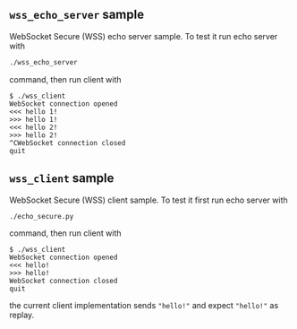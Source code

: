 ## `wss_echo_server` sample

WebSocket Secure (WSS) echo server sample. To test it run echo server with

```bash
./wss_echo_server
```

command, then run client with

```console
$ ./wss_client 
WebSocket connection opened
<<< hello 1!
>>> hello 1!
<<< hello 2!
>>> hello 2!
^CWebSocket connection closed
quit
```

## `wss_client` sample

WebSocket Secure (WSS) client sample. To test it first run echo server with

```bash
./echo_secure.py
```

command, then run client with

```console
$ ./wss_client
WebSocket connection opened
<<< hello!
>>> hello!
WebSocket connection closed
quit
```

the current client implementation sends `"hello!"` and expect `"hello!"` as replay.

